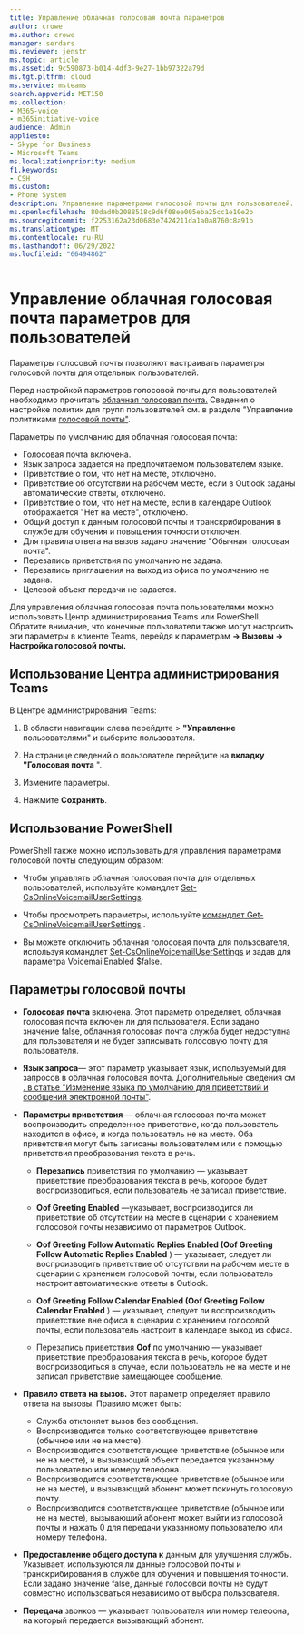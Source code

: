 ```yaml
---
title: Управление облачная голосовая почта параметров
author: crowe
ms.author: crowe
manager: serdars
ms.reviewer: jenstr
ms.topic: article
ms.assetid: 9c590873-b014-4df3-9e27-1bb97322a79d
ms.tgt.pltfrm: cloud
ms.service: msteams
search.appverid: MET150
ms.collection:
- M365-voice
- m365initiative-voice
audience: Admin
appliesto:
- Skype for Business
- Microsoft Teams
ms.localizationpriority: medium
f1.keywords:
- CSH
ms.custom:
- Phone System
description: Управление параметрами голосовой почты для пользователей.
ms.openlocfilehash: 80dad0b2088518c9d6f08ee005eba25cc1e10e2b
ms.sourcegitcommit: f2253162a23d0683e7424211da1a0a8760c8a91b
ms.translationtype: MT
ms.contentlocale: ru-RU
ms.lasthandoff: 06/29/2022
ms.locfileid: "66494862"
---
```

# <a name="manage-cloud-voicemail-settings-for-users"></a>Управление облачная голосовая почта параметров для пользователей

Параметры голосовой почты позволяют настраивать параметры голосовой почты для отдельных пользователей.

Перед настройкой параметров голосовой почты для пользователей необходимо прочитать [облачная голосовая почта.](set-up-phone-system-voicemail.md) Сведения о настройке политик для групп пользователей см. в разделе "Управление политиками [голосовой почты"](manage-voicemail-policies.md).

Параметры по умолчанию для облачная голосовая почта:

- Голосовая почта включена.
- Язык запроса задается на предпочитаемом пользователем языке.
- Приветствие о том, что нет на месте, отключено.
- Приветствие об отсутствии на рабочем месте, если в Outlook заданы автоматические ответы, отключено.
- Приветствие о том, что нет на месте, если в календаре Outlook отображается "Нет на месте", отключено.
- Общий доступ к данным голосовой почты и транскрибирования в службе для обучения и повышения точности отключен.
- Для правила ответа на вызов задано значение "Обычная голосовая почта".
- Перезапись приветствия по умолчанию не задана.
- Перезапись приглашения на выход из офиса по умолчанию не задана.
- Целевой объект передачи не задается.


Для управления облачная голосовая почта пользователями можно использовать Центр администрирования Teams или PowerShell. Обратите внимание, что конечные пользователи также могут настроить эти параметры в клиенте Teams, перейдя к параметрам **-> Вызовы -> Настройка голосовой почты.**

## <a name="use-teams-admin-center"></a>Использование Центра администрирования Teams

В Центре администрирования Teams:

1.  В области навигации слева перейдите > **"Управление** пользователями" и выберите пользователя.

2.  На странице сведений о пользователе перейдите на **вкладку "Голосовая почта** ".

3.  Измените параметры.

4.  Нажмите **Сохранить**.


## <a name="use-powershell"></a>Использование PowerShell

PowerShell также можно использовать для управления параметрами голосовой почты следующим образом:

- Чтобы управлять облачная голосовая почта для отдельных пользователей, используйте командлет [Set-CsOnlineVoicemailUserSettings](/powershell/module/skype/set-csonlinevoicemailusersettings). 

- Чтобы просмотреть параметры, используйте [командлет Get-CsOnlineVoicemailUserSettings](/powershell/module/skype/get-csonlinevoicemailusersettings) .

- Вы можете отключить облачная голосовая почта для пользователя, используя командлет [Set-CsOnlineVoicemailUserSettings](/powershell/module/skype/set-csonlinevoicemailusersettings) и задав для параметра VoicemailEnabled $false. 

## <a name="voicemail-settings"></a>Параметры голосовой почты

- **Голосовая почта** включена. Этот параметр определяет, облачная голосовая почта включен ли для пользователя. Если задано значение false, облачная голосовая почта служба будет недоступна для пользователя и не будет записывать голосовую почту для пользователя.

- **Язык запроса**— этот параметр указывает язык, используемый для запросов в облачная голосовая почта. Дополнительные сведения см [. в статье "Изменение языка по умолчанию для приветствий и сообщений электронной почты"](change-the-default-language-for-greetings-and-emails.md).

- **Параметры приветствия** — облачная голосовая почта может воспроизводить определенное приветствие, когда пользователь находится в офисе, и когда пользователь не на месте. Оба приветствия могут быть записаны пользователем или с помощью приветствия преобразования текста в речь.

  - **Перезапись** приветствия по умолчанию — указывает приветствие преобразования текста в речь, которое будет воспроизводиться, если пользователь не записал приветствие.

  - **Oof Greeting Enabled** —указывает, воспроизводится ли приветствие об отсутствии на месте в сценарии с хранением голосовой почты независимо от параметров Outlook.

  - **Oof Greeting Follow Automatic Replies Enabled (Oof Greeting Follow Automatic Replies Enabled** ) — указывает, следует ли воспроизводить приветствие об отсутствии на рабочем месте в сценарии с хранением голосовой почты, если пользователь настроит автоматические ответы в Outlook.

  - **Oof Greeting Follow Calendar Enabled (Oof Greeting Follow Calendar Enabled** ) — указывает, следует ли воспроизводить приветствие вне офиса в сценарии с хранением голосовой почты, если пользователь настроит в календаре выход из офиса.

  - Перезапись приветствия **Oof** по умолчанию — указывает приветствие преобразования текста в речь, которое будет воспроизводиться в случае, если пользователь не на месте и не записал приветствие замещающее сообщение.

- **Правило ответа на вызов.** Этот параметр определяет правило ответа на вызовы. Правило может быть:
  - Служба отклоняет вызов без сообщения.
  - Воспроизводится только соответствующее приветствие (обычное или не на месте).
  - Воспроизводится соответствующее приветствие (обычное или не на месте), и вызывающий объект передается указанному пользователю или номеру телефона.
  -  Воспроизводится соответствующее приветствие (обычное или не на месте), и вызывающий абонент может покинуть голосовую почту.
  - Воспроизводится соответствующее приветствие (обычное или не на месте), вызывающий абонент может выйти из голосовой почты и нажать 0 для передачи указанному пользователю или номеру телефона.

- **Предоставление общего доступа к** данным для улучшения службы. Указывает, используются ли данные голосовой почты и транскрибирования в службе для обучения и повышения точности. Если задано значение false, данные голосовой почты не будут совместно использоваться независимо от выбора пользователя.

- **Передача** звонков — указывает пользователя или номер телефона, на который передается вызывающий абонент.


